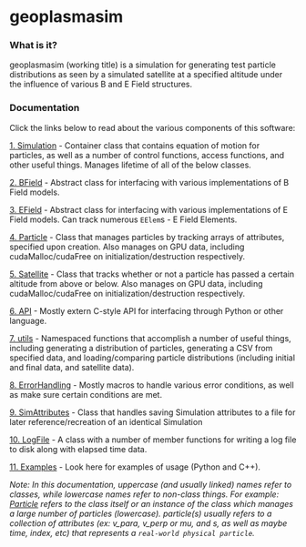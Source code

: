 # geoplasmasim


### What is it?
geoplasmasim (working title) is a simulation for generating test particle distributions as seen by a simulated satellite at a specified altitude under the influence of various B and E Field structures.


### Documentation
Click the links below to read about the various components of this software:

[1. Simulation](Simulation/README.md) - Container class that contains equation of motion for particles, as well as a number of control functions, access functions, and other useful things.  Manages lifetime of all of the below classes.

[2. BField](BField/README.md) - Abstract class for interfacing with various implementations of B Field models.

[3. EField](EField/README.md) - Abstract class for interfacing with various implementations of E Field models.  Can track numerous `EElem`s - E Field Elements.

[4. Particle](Particle/README.md) - Class that manages particles by tracking arrays of attributes, specified upon creation.  Also manages on GPU data, including cudaMalloc/cudaFree on initialization/destruction respectively.

[5. Satellite](Satellite/README.md) - Class that tracks whether or not a particle has passed a certain altitude from above or below.  Also manages on GPU data, including cudaMalloc/cudaFree on initialization/destruction respectively.

[6. API](API/README.md) - Mostly extern C-style API for interfacing through Python or other language.

[7. utils](utils/README.md) - Namespaced functions that accomplish a number of useful things, including generating a distribution of particles, generating a CSV from specified data, and loading/comparing particle distributions (including initial and final data, and satellite data).

[8. ErrorHandling](ErrorHandling/README.md) - Mostly macros to handle various error conditions, as well as make sure certain conditions are met.

[9. SimAttributes](SimAttributes/README.md) - Class that handles saving Simulation attributes to a file for later reference/recreation of an identical Simulation

[10. LogFile](LogFile/README.md) - A class with a number of member functions for writing a log file to disk along with elapsed time data.

[11. Examples](Examples/README.md) - Look here for examples of usage (Python and C++).

*Note: In this documentation, uppercase (and usually linked) names refer to classes, while lowercase names refer to non-class things.  For example: [Particle](Particle/README.md) refers to the class itself or an instance of the class which manages a large number of particles (lowercase).  particle(s) usually refers to a collection of attributes (ex: v_para, v_perp or mu, and s, as well as maybe time, index, etc) that represents a `real-world physical particle`.*